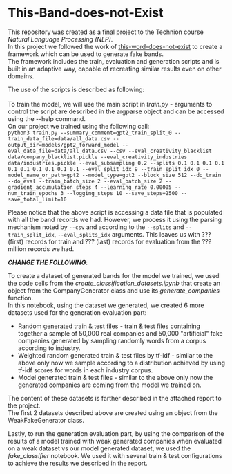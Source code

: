 # This-Band-does-not-Exist

This repository was created as a final project to the Technion course _Natural Language Processing (NLP)_. <BR>
In this project we followed the work of [this-word-does-not-exist](https://github.com/turtlesoupy/this-word-does-not-exist)
to create a framework which can be used to generate fake bands. <BR>
The framework includes the train, evaluation and generation scripts and is built in an adaptive way, capable of
recreating similar results even on other domains.

The use of the scripts is described as following: <BR> <BR>
To train the model, we will use the main script in _train.py_ - arguments to control the script are described
in the argparse object and can be accessed using the --help command. <BR>
On our project we trained using the following call: <BR>
`python3 train.py
--summary_comment=gpt2_train_split_0
--train_data_file=data/all_data.csv --output_dir=models/gpt2_forward_model
--eval_data_file=data/all_data.csv --csv --eval_creativity_blacklist data/company_blacklist.pickle
--eval_creativity_industries data/industries.pickle --eval_subsampling 0.2
--splits 0.1 0.1 0.1 0.1 0.1 0.1 0.1 0.1 0.1 0.1 --eval_split_idx 9 --train_split_idx 0
--model_name_or_path=gpt2 --model_type=gpt2 --block_size 512 --do_train --do_eval
--train_batch_size 2 --eval_batch_size 2 --gradient_accumulation_steps 4 --learning_rate 0.00005
--num_train_epochs 3 --logging_steps 10 --save_steps=2500 --save_total_limit=10`

Please notice that the above script is accessing a data file that is populated with all the band records we had.
However, we process it using the parsing mechanism noted by `--csv` and according to the `--splits` and `--train_split_idx`, `--eval_splits_idx` arguments.
This leaves us with ??? (first) records for train and ??? (last) records for evaluation from the ??? million records we had.

***CHANGE THE FOLLOWING***:

To create a dataset of generated bands for the model we trained, we used the code cells from
the _create_classification_datasets.ipynb_ that create an object from the CompanyGenerator class and
use its _generate_companies_ function.<BR>
In this notebook, using the dataset we generated, we created 6 more datasets used for the generation evaluation part: <BR>
- Random generated train & test files - train & test files containing together a sample of 50,000 real companies and 50,000 "artificial" fake
  companies generated by sampling randomly words from a corpus according to industry.
- Weighted random generated train & test files by tf-idf - similar to the above only now we sample according
  to a distribution achieved by using tf-idf scores for words in each industry corpus.
- Model generated train & test files - similar to the above only now the generated companies are coming from the model we trained on.

The content of these datasets is farther described in the attached report to the project. <BR>
The first 2 datasets described above are created using an object from the WeakFakeGenerator class.


Lastly, to run the generation evaluation part, by using the comparison of the results of a model trained with weak
generated companies when evaluated on a weak dataset vs our model generated dataset, we used the _fake_classifier_ notebook.
We used it with several train & test configurations to achieve the results we described in the report.